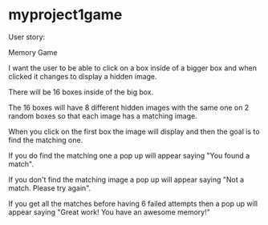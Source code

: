 # myproject1game

User story:

Memory Game

I want the user to be able to click on a box inside of a bigger box and when clicked it changes to display a hidden image.

There will be 16 boxes inside of the big box.

The 16 boxes will have 8 different hidden images with the same one on 2 random boxes so that each image has a matching image.

When you click on the first box the image will display and then the goal is to find the matching one.

If you do find the matching one a pop up will appear saying "You found a match".

If you don't find the matching image a pop up will appear saying "Not a match. Please try again".

<!-- After 5 failed attempts the game will start over. -->

If you get all the matches before having 6 failed attempts then a pop up will appear saying "Great work! You have an awesome memory!" 
